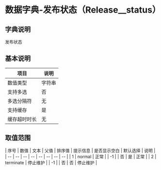 # 数据字典-发布状态（Release__status）
## 字典说明
发布状态

## 基本说明
| 项目 | 说明 |
| -- | -- |
| 数值类型 | 字符串 |
| 支持多选 | 否 |
| 多选分隔符 | 无 |
| 支持缓存 | 是 |
| 缓存超时时长 | 无 |

## 取值范围
| 序号 | 数值 | 文本 | 父值 | 排序值 | 提示信息 | 是否显示空白 | 默认选择 | 说明 |
| -- | -- | -- | -- | -- | -- | -- | -- |
| 1 | normal | 正常 |  | -1 |  | 否 | 是 | 正常 |
| 2 | terminate | 停止维护 |  | -1 |  | 否 | 否 | 停止维护 |

